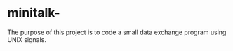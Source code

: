 # minitalk-
The purpose of this project is to code a small data exchange program using UNIX signals.
